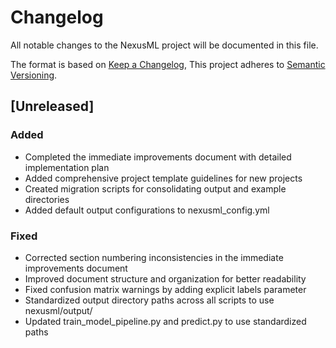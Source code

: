 # Changelog

All notable changes to the NexusML project will be documented in this file.

The format is based on [Keep a Changelog](https://keepachangelog.com/en/1.0.0/),
This project adheres to
[Semantic Versioning](https://semver.org/spec/v2.0.0.html).

## [Unreleased]

### Added

- Completed the immediate improvements document with detailed implementation
  plan
- Added comprehensive project template guidelines for new projects
- Created migration scripts for consolidating output and example directories
- Added default output configurations to nexusml_config.yml

### Fixed

- Corrected section numbering inconsistencies in the immediate improvements
  document
- Improved document structure and organization for better readability
- Fixed confusion matrix warnings by adding explicit labels parameter
- Standardized output directory paths across all scripts to use nexusml/output/
- Updated train_model_pipeline.py and predict.py to use standardized paths
